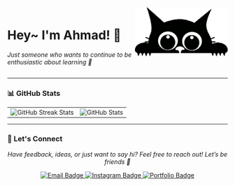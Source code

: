 <div style="display: flex; justify-content: space-between; align-items: center;">
  <div style="padding-top: 40px;">
    <h1>Hey~ I'm Ahmad! 👋</h1>
    <p><i>Just someone who wants to continue to be enthusiastic about learning 🚀</i></p>
  </div>
  <div>
    <img src="catGit.webp" width="350" alt="Animated gray cat" />
  </div>
</div>


---

### 📊 GitHub Stats
<table align="center">
  <tr>
    <td>
      <img src="https://github-readme-streak-stats.herokuapp.com/?user=ahmd1-03&theme=tokyonight&hide_border=true" alt="GitHub Streak Stats" />
    </td>
    <td>
      <img src="https://github-readme-stats.vercel.app/api?username=ahmd1-03&show_icons=true&theme=tokyonight&hide_border=true" alt="GitHub Stats" />
    </td>
  </tr>
</table>

---

### 💬 Let's Connect

<p align="center"><i>Have feedback, ideas, or just want to say hi? Feel free to reach out! Let’s be friends 🌟</i></p>

<p align="center">
  <a href="mailto:16ahmadd@email.com" target="_blank">
    <img src="https://img.shields.io/badge/Email-%23A855F7?style=for-the-badge&logo=gmail&logoColor=white" alt="Email Badge" />
  </a>
  <a href="https://instagram.com/yourusername](https://www.instagram.com/ahmdd1.3?igsh=MXN6djNhb2UydG56cQ==" target="_blank">
    <img src="https://img.shields.io/badge/Instagram-%23E4405F?style=for-the-badge&logo=instagram&logoColor=white" alt="Instagram Badge" />
  </a>
  <a href="https://your-portfolio-link.com" target="_blank">
    <img src="https://img.shields.io/badge/Portfolio-%237B2CBF?style=for-the-badge&logo=codepen&logoColor=white" alt="Portfolio Badge" />
  </a>
</p>

